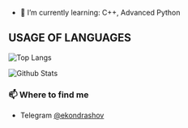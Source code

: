 - 🌱 I’m currently learning: C++, Advanced Python

## USAGE OF LANGUAGES
![Top Langs](https://github-readme-stats.vercel.app/api/top-langs/?username=kondrash228&layout=full)


![Github Stats](https://github-readme-stats.vercel.app/api?username=kondrash228&show_icons=true&theme=onedark)


### 📫 Where to find me
- Telegram [@ekondrashov](https://telegram.me/ekondrashov)
